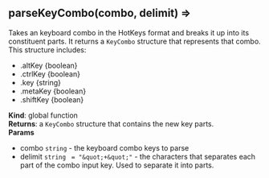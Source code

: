 <a name="parseKeyCombo"></a>

## parseKeyCombo(combo, delimit) ⇒
Takes an keyboard combo in the HotKeys format and breaks it up into its
constituent parts.  It returns a `KeyCombo` structure that represents
that combo.  This structure includes:

- .altKey {boolean}
- .ctrlKey {boolean}
- .key {string}
- .metaKey {boolean}
- .shiftKey {boolean}

**Kind**: global function  
**Returns**: a `KeyCombo` structure that contains the new key parts.  
**Params**

- combo <code>string</code> - the keyboard combo keys to parse
- delimit <code>string</code> <code> = &quot;\&quot;+\&quot;&quot;</code> - the characters that separates each part of
the combo input key.  Used to separate it into parts.

